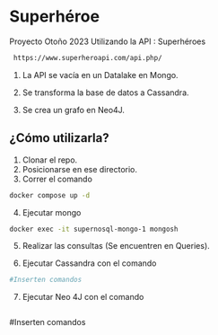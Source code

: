 # Superhéroe
Proyecto Otoño 2023
Utilizando la API : Superhéroes
 ```bash
  https://www.superheroapi.com/api.php/
 ```
1. La API se vacía en un Datalake en Mongo.
   
2. Se transforma la base de datos a Cassandra.
  
3. Se crea un grafo en Neo4J.

## ¿Cómo utilizarla?
1. Clonar el repo.
2. Posicionarse en ese directorio.
3. Correr el comando
  ```bash
  docker compose up -d
  ```
4. Ejecutar mongo
  ```bash
  docker exec -it supernosql-mongo-1 mongosh
  ```
   
5. Realizar las consultas (Se encuentren en Queries).

6. Ejecutar Cassandra con el comando

  ```bash
  #Inserten comandos
  ```
7. Ejecutar Neo 4J con el comando
   ```bash
 #Inserten comandos
   ```
   
 

